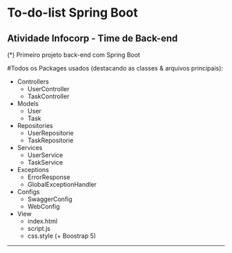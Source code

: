 # To-do-list Spring Boot
Atividade Infocorp - Time de Back-end
---
(*) Primeiro projeto back-end com Spring Boot

#Todos os Packages usados (destacando as classes & arquivos principais):
- Controllers
  - UserController
  - TaskController
- Models
  - User
  - Task
- Repositories
  - UserRepositorie
  - TaskRepositorie
- Services
  - UserService
  - TaskService
- Exceptions
  - ErrorResponse
  - GlobalExceptionHandler
- Configs
  - SwaggerConfig
  - WebConfig
- View
  - index.html
  - script.js
  - css.style (+ Boostrap 5)
---
